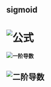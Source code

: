 sigmoid
-------

# ![公式](https://github.com/junjianhong/learning/blob/master/resource/img/sigmoid.jpg)

#### ![一阶导数](https://github.com/junjianhong/learning/blob/master/resource/img/sigmod_1.jpg) 

## ![二阶导数](https://github.com/junjianhong/learning/blob/master/resource/img/sidmoid_2.jpg)
